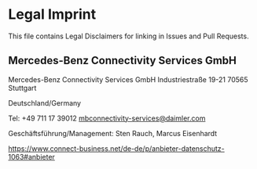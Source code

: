 # Legal Imprint

This file contains Legal Disclaimers for linking in Issues and Pull Requests.


## Mercedes-Benz Connectivity Services GmbH

Mercedes-Benz Connectivity Services GmbH
Industriestraße 19-21
70565 Stuttgart

Deutschland/Germany

Tel: +49 711 17 39012
mbconnectivity-services@daimler.com

Geschäftsführung/Management: Sten Rauch, Marcus Eisenhardt

https://www.connect-business.net/de-de/p/anbieter-datenschutz-1063#anbieter
